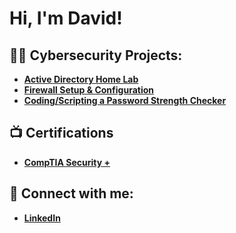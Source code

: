 <h1>Hi, I'm David!</h1>

<h2>👨‍💻 Cybersecurity Projects:</h2>

- <b>[Active Directory Home Lab](https://github.com/da-flores-gh/fixthisurl)</b>
- <b>[Firewall Setup & Configuration](https://github.com/da-flores-gh/fixthisurl)</b>
- <b>[Coding/Scripting a Password Strength Checker](https://github.com/da-flores-gh/fixthisurl)</b>

<h2>📺 Certifications</h2>

- <b>[CompTIA Security +](https://www.credly.com/badges/522a29a7-5b84-4e5d-a192-67e217cfcb14/public_url)</b>

<h2> 🤳 Connect with me:</h2>

- <b>[LinkedIn](https://linkedin.com/in/da-flores)</b>

<!--
**joshmadakor1/joshmadakor1** is a ✨ _special_ ✨ repository because its `README.md` (this file) appears on your GitHub profile.

Here are some ideas to get you started:

- 🔭 I’m currently working on ...
- 🌱 I’m currently learning ...
- 👯 I’m looking to collaborate on ...
- 🤔 I’m looking for help with ...
- 💬 Ask me about ...
- 📫 How to reach me: ...
- 😄 Pronouns: ...
- ⚡ Fun fact: ...
-->
